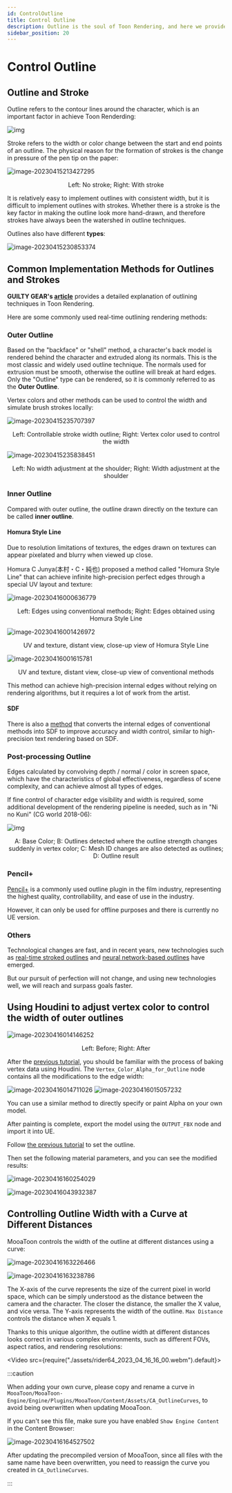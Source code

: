 ```yaml
---
id: ControlOutline
title: Control Outline
description: Outline is the soul of Toon Rendering, and here we provide a series of techniques for precise control of character outlines.
sidebar_position: 20
---
```


# Control Outline

## Outline and Stroke

Outline refers to the contour lines around the character, which is an important factor in achieve Toon Renderding:

![img](./assets/UnityChang_Line.png)

Stroke refers to the width or color change between the start and end points of an outline. The physical reason for the formation of strokes is the change in pressure of the pen tip on the paper:

![image-20230415213427295](./assets/image-20230415213427295.png)<center>Left: No stroke; Right: With stroke</center>

It is relatively easy to implement outlines with consistent width, but it is difficult to implement outlines with strokes. Whether there is a stroke is the key factor in making the outline look more hand-drawn, and therefore strokes have always been the watershed in outline techniques.

Outlines also have different **types**:

![image-20230415230853374](./assets/image-20230415230853374.png)

## Common Implementation Methods for Outlines and Strokes

**GUILTY GEAR's [article](https://www.4gamer.net/games/216/G021678/20140703095/index_2.html)** provides a detailed explanation of outlining techniques in Toon Rendering.

Here are some commonly used real-time outlining rendering methods:

### Outer Outline

Based on the "backface" or "shell" method, a character's back model is rendered behind the character and extruded along its normals. This is the most classic and widely used outline technique. The normals used for extrusion must be smooth, otherwise the outline will break at hard edges. Only the "Outline" type can be rendered, so it is commonly referred to as the **Outer Outline**.

Vertex colors and other methods can be used to control the width and simulate brush strokes locally:

![image-20230415235707397](./assets/image-20230415235707397.png)<center>Left: Controllable stroke width outline; Right: Vertex color used to control the width</center>

![image-20230415235838451](./assets/image-20230415235838451.png)<center>Left: No width adjustment at the shoulder; Right: Width adjustment at the shoulder</center>

### Inner Outline

Compared with outer outline, the outline drawn directly on the texture can be called **inner outline**.

#### Homura Style Line

Due to resolution limitations of textures, the edges drawn on textures can appear pixelated and blurry when viewed up close.

Homura C Junya(本村・C・純也) proposed a method called "Homura Style Line" that can achieve infinite high-precision perfect edges through a special UV layout and texture:

![image-20230416000636779](./assets/image-20230416000636779.png)<center>Left: Edges using conventional methods; Right: Edges obtained using Homura Style Line</center>

![image-20230416001426972](./assets/image-20230416001426972.png)<center>UV and texture, distant view, close-up view of Homura Style Line</center>

![image-20230416001615781](./assets/image-20230416001615781.png)<center>UV and texture, distant view, close-up view of conventional methods</center>

This method can achieve high-precision internal edges without relying on rendering algorithms, but it requires a lot of work from the artist.

#### SDF

There is also a [method](https://zhuanlan.zhihu.com/p/113190695) that converts the internal edges of conventional methods into SDF to improve accuracy and width control, similar to high-precision text rendering based on SDF.

### Post-processing Outline

Edges calculated by convolving depth / normal / color in screen space, which have the characteristics of global effectiveness, regardless of scene complexity, and can achieve almost all types of edges.

If fine control of character edge visibility and width is required, some additional development of the rendering pipeline is needed, such as in "Ni no Kuni" (CG world 2018-06):

![img](./assets/800.png)<center>A: Base Color; B: Outlines detected where the outline strength changes suddenly in vertex color; C: Mesh ID changes are also detected as outlines; D: Outline result</center>

### Pencil+

[Pencil+](https://www.psoft.co.jp/jp/product/pencil/unity/) is a commonly used outline plugin in the film industry, representing the highest quality, controllability, and ease of use in the industry.

However, it can only be used for offline purposes and there is currently no UE version.

### Others

Technological changes are fast, and in recent years, new technologies such as [real-time stroked outlines](https://github.com/JiangWZW/Realtime-GPU-Contour-Curves-from-3D-Mesh) and [neural network-based outlines](https://github.com/DifanLiu/NeuralStrokes) have emerged.

But our pursuit of perfection will not change, and using new technologies well, we will reach and surpass goals faster.



## Using Houdini to adjust vertex color to control the width of outer outlines

![image-20230416014146252](./assets/image-20230416014146252.png)<center>Left: Before; Right: After</center>

After the [previous tutorial](/docs/Tutorial/AddAdvancedRenderingFeaturesToCharacters/ControlShadowShape#transferring-custom-normals-using-houdini), you should be familiar with the process of baking vertex data using Houdini. The `Vertex_Color_Alpha_for_Outline` node contains all the modifications to the edge width:

![image-20230416014711026](./assets/image-20230416014711026.png)
![image-20230416015057232](./assets/image-20230416015057232.png)

You can use a similar method to directly specify or paint Alpha on your own model.

After painting is complete, export the model using the `OUTPUT_FBX` node and import it into UE.

Follow [the previous tutorial](/docs/Tutorial/ImportANewCharacterAndSetupTheBasicMaterial#outline-settings) to set the outline.

Then set the following material parameters, and you can see the modified results:

![image-20230416160254029](./assets/image-20230416160254029.png)

![image-20230416043932387](./assets/image-20230416043932387.png)

## Controlling Outline Width with a Curve at Different Distances

MooaToon controls the width of the outline at different distances using a curve:

![image-20230416163226466](./assets/image-20230416163226466.png)

![image-20230416163238786](./assets/image-20230416163238786.png)

The X-axis of the curve represents the size of the current pixel in world space, which can be simply understood as the distance between the camera and the character. The closer the distance, the smaller the X value, and vice versa. The Y-axis represents the width of the outline. `Max Distance` controls the distance when X equals 1.

Thanks to this unique algorithm, the outline width at different distances looks correct in various complex environments, such as different FOVs, aspect ratios, and rendering resolutions:

<Video src={require("./assets/rider64_2023_04_16_16_00.webm").default}></Video>

:::caution

When adding your own curve, please copy and rename a curve in `MooaToon/MooaToon-Engine/Engine/Plugins/MooaToon/Content/Assets/CA_OutlineCurves`, to avoid being overwritten when updating MooaToon.

If you can't see this file, make sure you have enabled `Show Engine Content` in the Content Browser:

![image-20230416164527502](./assets/image-20230416164527502.png)

After updating the precompiled version of MooaToon, since all files with the same name have been overwritten, you need to reassign the curve you created in `CA_OutlineCurves`.

:::

